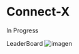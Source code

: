 # Connect-X

In Progress

LeaderBoard 
![imagen](https://user-images.githubusercontent.com/43205522/139605302-3d45c91f-a7ae-4d96-9d88-5fba83cbbfe3.png)
